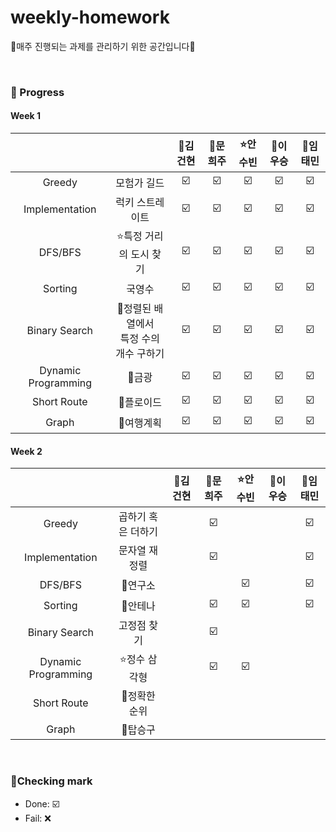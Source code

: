 # weekly-homework
🍒매주 진행되는 과제를 관리하기 위한 공간입니다🍒

<br>


### 🍒 Progress

#### Week 1
|              |             | 👑김건현    | 🐹문희주        | :star:안수빈       | 💪이우승       | 🦄임태민       |
| :------:  | :------: |  :-------: |  :-------: | :-------:  | :-------:  | :-------:  |
| Greedy               | 모험가 길드                          |     ☑️         |             ☑️ |          ☑️ |      ☑️        |         ☑️ |
| Implementation       | 럭키 스트레이트                      |     ☑️         |             ☑️ |          ☑️ |      ☑️        |         ☑️ |
| DFS/BFS              | :star:특정 거리의 도시 찾기                |       ☑️       |             ☑️ |          ☑️ |      ☑️        |         ☑️ |
| Sorting              | 국영수                              |       ☑️       |             ☑️ |          ☑️ |       ☑️       |         ☑️ |
| Binary Search        | 💪정렬된 배열에서 <br>특정 수의 개수 구하기        |      ☑️        |             ☑️ |          ☑️ |     ☑️         |         ☑️ |
| Dynamic Programming  | 👑금광                                |       ☑️       |             ☑️ |          ☑️ |      ☑️        |         ☑️ |
| Short Route          | 🦄플로이드                           |       ☑️       |            ☑️ |          ☑️ |       ☑️       |     ☑️     |
| Graph                | 🐹여행계획                            |        ☑️      |             ☑️ |          ☑️ |      ☑️        |      ☑️    |


#### Week 2
|              |             | 👑김건현    | 🐹문희주        | :star:안수빈       | 💪이우승       | 🦄임태민       |
| :------:  | :------: |  :-------: |  :-------: | :-------:  | :-------:  | :-------:  |
| Greedy               | 곱하기 혹은 더하기       |              |      ☑️       |           |              |     ☑️     |
| Implementation       | 문자열 재정렬           |              |       ☑️       |           |              |      ☑️    |
| DFS/BFS              | 💪연구소                |              |              |     ☑️      |              |      ☑️    |
| Sorting              | 👑안테나                |              |       ☑️       |     ☑️      |            |      ☑️    |
| Binary Search        | 고정점 찾기            |              |       ☑️      |           |              |          |
| Dynamic Programming  | :star:정수 삼각형            |              |      ☑️      |     ☑️      |              |          |
| Short Route          | 🐹정확한 순위            |              |             |           |              |         |
| Graph                | 🦄탑승구                |              |              |           |              |          |

<br>

### 🍒Checking mark
* Done: ☑️ <br>
* Fail: ❌ <br>
